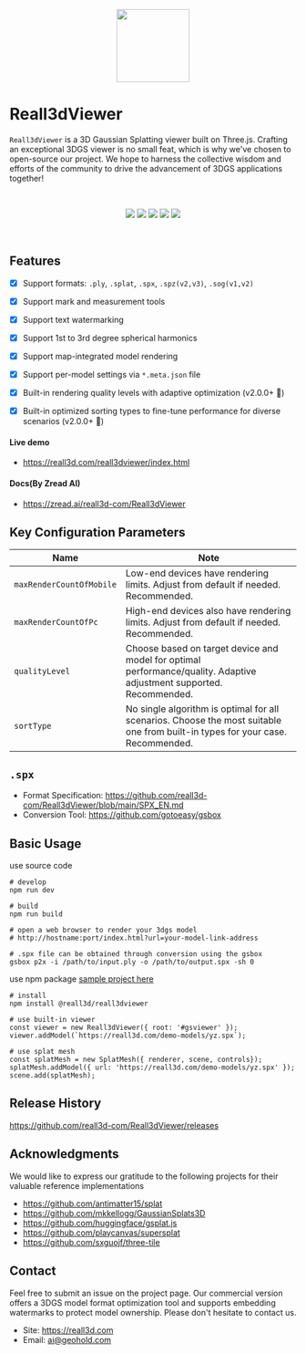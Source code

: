 <p align=center>
<img style="width:128px;height:128px" src="https://gotoeasy.github.io/reall3d/logo.png"/>
</p>

# Reall3dViewer

`Reall3dViewer` is a 3D Gaussian Splatting viewer built on Three.js. Crafting an exceptional 3DGS viewer is no small feat, which is why we've chosen to open-source our project. We hope to harness the collective wisdom and efforts of the community to drive the advancement of 3DGS applications together!

<br>

<p align="center">
    <a href="https://github.com/reall3d-com/Reall3dViewer/blob/master/README_ZH.md"><img src="https://img.shields.io/badge/readme-Chinese-brightgreen.svg"></a>
    <a href="https://github.com/microsoft/TypeScript"><img src="https://img.shields.io/badge/lang-TypeScript-brightgreen.svg"></a>
    <a href="https://github.com/mrdoob/three.js"><img src="https://img.shields.io/badge/base-Threejs-brightgreen.svg"></a>
    <a href="https://github.com/reall3d-com/Reall3dViewer/releases/latest"><img src="https://img.shields.io/github/release/reall3d-com/Reall3dViewer.svg"></a>
    <a href="https://github.com/reall3d-com/Reall3dViewer/blob/master/LICENSE"><img src="https://img.shields.io/github/license/reall3d-com/Reall3dViewer"></a>
<p>

<br>

## Features
- [x] Support formats: `.ply`, `.splat`, `.spx`, `.spz(v2,v3)`, `.sog(v1,v2)`
- [x] Support mark and measurement tools
- [x] Support text watermarking
- [x] Support 1st to 3rd degree spherical harmonics
- [x] Support map-integrated model rendering
- [x] Support per-model settings via `*.meta.json` file
- [x] Built-in rendering quality levels with adaptive optimization (v2.0.0+ 🌟)
- [x] Built-in optimized sorting types to fine-tune performance for diverse scenarios (v2.0.0+ 🌟)


#### Live demo
- https://reall3d.com/reall3dviewer/index.html


#### Docs(By Zread AI)
- https://zread.ai/reall3d-com/Reall3dViewer


## Key Configuration Parameters

| Name                         | Note                               |
|------------------------------|------------------------------------|
| `maxRenderCountOfMobile`     | Low-end devices have rendering limits. Adjust from default if needed. Recommended.    |
| `maxRenderCountOfPc`         | High-end devices also have rendering limits. Adjust from default if needed. Recommended.   |
| `qualityLevel`               | Choose based on target device and model for optimal performance/quality. Adaptive adjustment supported. Recommended.    |
| `sortType`                   | No single algorithm is optimal for all scenarios. Choose the most suitable one from built-in types for your case. Recommended.  |


## `.spx`

- Format Specification: https://github.com/reall3d-com/Reall3dViewer/blob/main/SPX_EN.md
- Conversion Tool: https://github.com/gotoeasy/gsbox

## Basic Usage

use source code
```shell
# develop
npm run dev

# build
npm run build

# open a web browser to render your 3dgs model
# http://hostname:port/index.html?url=your-model-link-address

# .spx file can be obtained through conversion using the gsbox
gsbox p2x -i /path/to/input.ply -o /path/to/output.spx -sh 0
```

use npm package [sample project here](https://github.com/reall3d-com/reall3dviewer-samples-use-npm-package)
```shell
# install
npm install @reall3d/reall3dviewer

# use built-in viewer
const viewer = new Reall3dViewer({ root: '#gsviewer' });
viewer.addModel(`https://reall3d.com/demo-models/yz.spx`);

# use splat mesh
const splatMesh = new SplatMesh({ renderer, scene, controls});
splatMesh.addModel({ url: 'https://reall3d.com/demo-models/yz.spx' });
scene.add(splatMesh);
```


## Release History
https://github.com/reall3d-com/Reall3dViewer/releases


## Acknowledgments
We would like to express our gratitude to the following projects for their valuable reference implementations
- https://github.com/antimatter15/splat
- https://github.com/mkkellogg/GaussianSplats3D
- https://github.com/huggingface/gsplat.js
- https://github.com/playcanvas/supersplat
- https://github.com/sxguojf/three-tile


## Contact
Feel free to submit an issue on the project page. Our commercial version offers a 3DGS model format optimization tool and supports embedding watermarks to protect model ownership. Please don't hesitate to contact us.
- Site: https://reall3d.com
- Email: ai@geohold.com 
